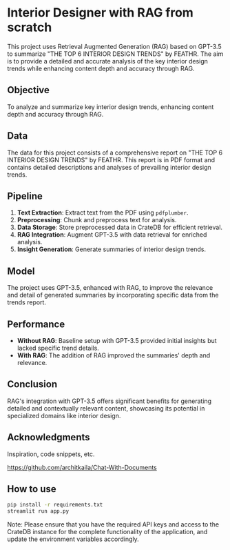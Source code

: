 # Interior Designer with RAG from scratch

This project uses Retrieval Augmented Generation (RAG) based on GPT-3.5 to summarize "THE TOP 6 INTERIOR DESIGN TRENDS" by FEATHR. The aim is to provide a detailed and accurate analysis of the key interior design trends while enhancing content depth and accuracy through RAG.

## Objective

To analyze and summarize key interior design trends, enhancing content depth and accuracy through RAG.

## Data

The data for this project consists of a comprehensive report on "THE TOP 6 INTERIOR DESIGN TRENDS" by FEATHR. This report is in PDF format and contains detailed descriptions and analyses of prevailing interior design trends.

## Pipeline

1. **Text Extraction**: Extract text from the PDF using `pdfplumber`.
2. **Preprocessing**: Chunk and preprocess text for analysis.
3. **Data Storage**: Store preprocessed data in CrateDB for efficient retrieval.
4. **RAG Integration**: Augment GPT-3.5 with data retrieval for enriched analysis.
5. **Insight Generation**: Generate summaries of interior design trends.

## Model

The project uses GPT-3.5, enhanced with RAG, to improve the relevance and detail of generated summaries by incorporating specific data from the trends report.

## Performance

- **Without RAG**: Baseline setup with GPT-3.5 provided initial insights but lacked specific trend details.
- **With RAG**: The addition of RAG improved the summaries' depth and relevance.

## Conclusion

RAG's integration with GPT-3.5 offers significant benefits for generating detailed and contextually relevant content, showcasing its potential in specialized domains like interior design.

## Acknowledgments

Inspiration, code snippets, etc.

https://github.com/architkaila/Chat-With-Documents

## How to use

```bash
pip install -r requirements.txt
streamlit run app.py
```

Note: Please ensure that you have the required API keys and access to the CrateDB instance for the complete functionality of the application, and update the environment variables accordingly.
